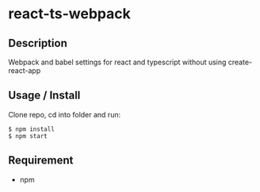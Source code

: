 # react-ts-webpack

## Description
Webpack and babel settings for react and typescript without using create-react-app

## Usage / Install

Clone repo, cd into folder and run:

```console
$ npm install
$ npm start
```

## Requirement

- npm